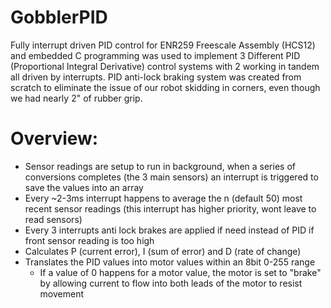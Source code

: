 GobblerPID
==========

Fully interrupt driven PID control for ENR259
Freescale Assembly (HCS12) and embedded C programming was used to implement 3 Different PID (Proportional Integral Derivative) control systems with 2 working in tandem all driven by interrupts. PID anti-lock braking system was created from scratch to eliminate the issue of our robot skidding in corners, even though we had nearly 2" of rubber grip.


Overview:
====
- Sensor readings are setup to run in background, when a series of conversions completes (the 3 main sensors) an interrupt is triggered to save the values into an array
- Every ~2-3ms interrupt happens to average the n (default 50) most recent sensor readings (this interrupt has higher priority, wont leave to read sensors)
- Every 3 interrupts anti lock brakes are applied if need instead of PID if front sensor reading is too high
- Calculates P (current error), I (sum of error) and D (rate of change)
- Translates the PID values into motor values within an 8bit 0-255 range
  - If a value of 0 happens for a motor value, the motor is set to "brake" by allowing current to flow into both leads of the motor to resist movement


